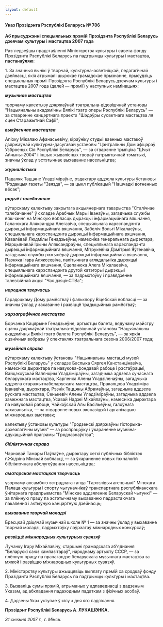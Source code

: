 ```yaml
---
layout: default
---
```


#### Указ Прэзідэнта Рэспублікі Беларусь № 706

**Аб прысуджэнні спецыяльных прэмій Прэзідэнта Рэспублікі Беларусь
дзеячам культуры і мастацтва 2007 года**

Разгледзеўшы прадстаўленні Міністэрства культуры і савета фонду
Прэзідэнта Рэспублікі Беларусь па падтрымцы культуры і
мастацтва, **пастанаўляю**:

1\. За значныя вынікі ў творчай, культурна-асветніцкай, педагагічнай
дзейнасці, якія атрымалі шырокае грамадскае прызнанне, прысудзіць
спецыяльныя прэміі Прэзідэнта Рэспублікі Беларусь дзеячам культуры і
мастацтва 2007 года (далей — прэміі) у наступных намінацыях:

***музычнае мастацтва***

творчаму калектыву дзяржаўнай тэатральна-відовішчнай установы
"Нацыянальны акадэмічны Вялікі тэатр оперы Рэспублікі
Беларусь" — за стварэнне канцэртнага праекта "Шэдэўры сусветнага
мастацтва ля сцен Старажытнай Сафіі";

***выяўленчае мастацтва***

Апіоку Мікалаю Афанасьевічу, кіраўніку студыі ваенных мастакоў
дзяржаўнай культурна-дасугавай установы "Цэнтральны Дом
афіцэраў Узброеных Сіл Рэспублікі Беларусь", — за стварэнне
трыпціха "Шчыт Айчыны-2004" і іншых жывапісных твораў патрыятычнай
тэматыкі, значны ўклад у эстэтычнае выхаванне насельніцтва;

***журналістыка***

Падаляк Таццяне Уладзіміраўне, рэдактару аддзела культуры ўстановы
"Рэдакцыя газеты "Звязда", — за цыкл публікацый "Нашчадкі вогненных
вёсак";

***радыё і тэлебачанне***

аўтарскаму калектыву закрытага акцыянернага таварыства "Сталічнае
тэлебачанне" ў складзе Арабчык Марыі Iванаўны, загадчыка службы
вяшчання на Мінскую вобласць дырэкцыі інфармацыйнага вяшчання,
Галанскага Аляксандра Алегавіча, спецыяльнага карэспандэнта
дырэкцыі інфармацыйнага вяшчання, Забеліч Вольгі Мікалаеўны,
спецыяльнага карэспандэнта дырэкцыі інфармацыйнага вяшчання,
Кавалёвай Людмілы Генадзьеўны, намесніка генеральнага дырэктара,
Марцьянавай Iрыны Аляксандраўны, спецыяльнага карэспандэнта дырэкцыі
інфармацыйнага вяшчання, Мітрукевіча Дзмітрыя Яўгенавіча, загадчыка
службы рэжысёраў дырэкцыі інфармацыйнага вяшчання, Пазняка Iгара
Аляксеевіча, палітычнага аглядальніка дырэкцыі інфармацыйнага
вяшчання, Сцепанюка Алега Мікалаевіча, спецыяльнага карэспандэнта
другой катэгорыі дырэкцыі інфармацыйнага вяшчання, — за падрыхтоўку і
правядзенне тэлевізійнай акцыі "Час дзяцінСТВа";

***народная творчасць***

Гарадоцкаму Дому рамёстваў і фальклору Віцебскай вобласці — за значны
ўклад у захаванне і развіццё традыцыйных рамёстваў;

***харэаграфічнае мастацтва***

Борчанка Кацярыне Генадзьеўне, артыстцы балета, вядучаму майстру сцэны
дзяржаўнай тэатральна-відовішчнай установы "Нацыянальны акадэмічны
Вялікі тэатр балета Рэспублікі Беларусь", — за яркія сцэнічныя
вобразы ў спектаклях тэатральнага сезона 2006/2007 года;

***музейная справа***

аўтарскаму калектыву ўстановы "Нацыянальны мастацкі музей Рэспублікі
Беларусь" у складзе Баслыка Сяргея Канстанцінавіча, намесніка
дырэктара па навукова-фондавай рабоце і рэстаўрацыі, Вайцэхоўскай
Валянціны Уладзіміраўны, загадчыка аддзела сучаснага беларускага
мастацтва, Карпенка Алены Уладзіленаўны, загадчыка аддзела
старажытнабеларускага мастацтва, Пракапцова Уладзіміра Iванавіча,
дырэктара, Рэзнік Таццяны Абрамаўны, загадчыка аддзела рускага
мастацтва, Сенькевіч Алены Уладзіміраўны, загадчыка аддзела
замежнага мастацтва, Усавай Надзеі Міхайлаўны, намесніка дырэктара
па навуковай рабоце, Чайкоўскай Алы Васільеўны, галоўнага
захавальніка, — за стварэнне новых экспазіцый і арганізацыю
міжнародных выставак;

калектыву ўстановы культуры "Гродзенскі дзяржаўны гісторыка-археалагічны
музей" — за распрацоўку і ўкараненне музейна-адукацыйнай праграмы
"Гродназнаўства";

***бібліятэчная справа***

Чэрновай Тамары Паўлаўне, дырэктару сеткі публічных бібліятэк г.Жодзіна
Мінскай вобласці, — за ўкараненне новых тэхналогій бібліятэчнага
абслугоўвання насельніцтва;

***аматарская мастацкая творчасць***

узорнаму ансамблю эстраднага танца "Гарэзлівыя агеньчыкі" Мінскага
Палаца культуры і спорту чыгуначнікаў транспартнага
рэспубліканскага ўнітарнага прадпрыемства "Мінскае
аддзяленне Беларускай чыгункі" — за плённую працу па эстэтычнаму
выхаванню падрастаючага пакалення і актыўную канцэртную дзейнасць;

***выхаванне творчай моладзі***

Брэсцкай дзіцячай музычнай школе № 1 — за значны ўклад у выхаванне
творчай моладзі, падрыхтоўку лаўрэатаў міжнародных конкурсаў;

***развіццё міжнародных культурных сувязяў***

Лучанку Iгару Міхайлавічу, старшыні грамадскага аб'яднання "Беларускі
саюз кампазітараў", народнаму артысту СССР, — за плённую працу па
прапагандзе беларускага музычнага мастацтва за мяжой і развіццю
міжнародных культурных сувязяў.

2\. Міністэрству культуры ажыццявіць выплату прэмій са сродкаў фонду
Прэзідэнта Рэспублікі Беларусь па падтрымцы культуры і мастацтва.

3\. Вызваліць сумы прэмій, атрыманых у адпаведнасці з дадзеным Указам,
ад абкладання падаходным падаткам з фізічных асобаў.

4\. Дадзены Указ уступае ў сілу з дня яго падпісання.

**Прэзідэнт Рэспублікі Беларусь А. ЛУКАШЭНКА.**

*31 снежня 2007 г., г. Мінск.*
